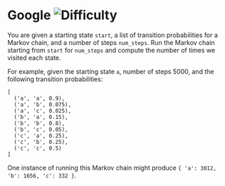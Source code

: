 # Google ![Difficulty](https://img.shields.io/badge/-EASY-green)
	
You are given a starting state `start`, a list of transition probabilities for a Markov chain, and a number of steps `num_steps`.
Run the Markov chain starting from `start` for `num_steps` and compute the number of times we visited each state.
	
For example, given the starting state `a`, number of steps 5000, and the following transition probabilities:
	
```
[
  ('a', 'a', 0.9),
  ('a', 'b', 0.075),
  ('a', 'c', 0.025),
  ('b', 'a', 0.15),
  ('b', 'b', 0.8),
  ('b', 'c', 0.05),
  ('c', 'a', 0.25),
  ('c', 'b', 0.25),
  ('c', 'c', 0.5)
]
```
	
One instance of running this Markov chain might produce `{ 'a': 3012, 'b': 1656, 'c': 332 }`.
	
